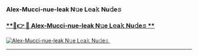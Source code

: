 ### Alex-Mucci-nue-leak N𝚞e L𝚎a𝚔 Nu𝚍e𝚜   

### [ **🔗👉 🔴 Alex-Mucci-nue-leak N𝚞e L𝚎a𝚔 Nu𝚍e𝚜 **](https://taap.it/xNRuk4)  

[![Alex-Mucci-nue-leak N𝚞e L𝚎a𝚔 Nu𝚍e𝚜 ](https://i.imgur.com/0qMVB7G.gif)](https://taap.it/xNRuk4)  

___  
